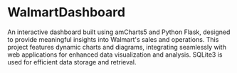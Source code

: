 # WalmartDashboard
An interactive dashboard built using amCharts5 and Python Flask, designed to provide meaningful insights into Walmart's sales and operations. This project features dynamic charts and diagrams, integrating seamlessly with web applications for enhanced data visualization and analysis. SQLite3 is used for efficient data storage and retrieval.
